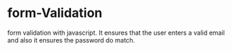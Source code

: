 # form-Validation
form validation with javascript.
It ensures that the user enters a valid email and also it ensures the password do match. 

